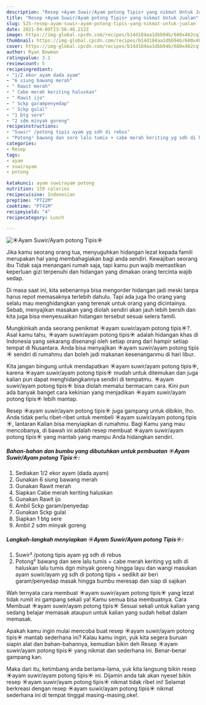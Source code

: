 ```yaml
---
description: "Resep ☀️Ayam Suwir/Ayam potong Tipis☀️ yang nikmat Untuk Jualan"
title: "Resep ☀️Ayam Suwir/Ayam potong Tipis☀️ yang nikmat Untuk Jualan"
slug: 525-resep-ayam-suwir-ayam-potong-tipis-yang-nikmat-untuk-jualan
date: 2021-04-09T23:56:48.212Z
image: https://img-global.cpcdn.com/recipes/b14d184aa1dbb94b/680x482cq70/☀️ayam-suwirayam-potong-tipis☀️-foto-resep-utama.jpg
thumbnail: https://img-global.cpcdn.com/recipes/b14d184aa1dbb94b/680x482cq70/☀️ayam-suwirayam-potong-tipis☀️-foto-resep-utama.jpg
cover: https://img-global.cpcdn.com/recipes/b14d184aa1dbb94b/680x482cq70/☀️ayam-suwirayam-potong-tipis☀️-foto-resep-utama.jpg
author: Ryan Bowman
ratingvalue: 3.1
reviewcount: 5
recipeingredient:
- "1/2 ekor ayam dada ayam"
- "6 siung bawang merah"
- " Rawit merah"
- " Cabe merah keriting haluskan"
- " Rawit ijo"
- " Sckp garampenyedap"
- " Sckp gulal"
- "1 btg sere"
- "2 sdm minyak goreng"
recipeinstructions:
- "Suwir² /potong tipis ayam yg sdh di rebus"
- "Potong² bawang dan sere lalu tumis + cabe merah keriting yg sdh di haluskan lalu tumis dgn minyak goreng hingga layu dan wangi masukan ayam suwir/ayam yg sdh di potong tipis + sedikit air beri garam/penyedap masak hingga bumbu meresap dan siap di sajikan"
categories:
- Resep
tags:
- ayam
- suwirayam
- potong

katakunci: ayam suwirayam potong 
nutrition: 159 calories
recipecuisine: Indonesian
preptime: "PT22M"
cooktime: "PT41M"
recipeyield: "4"
recipecategory: Lunch

---
```



![☀️Ayam Suwir/Ayam potong Tipis☀️](https://img-global.cpcdn.com/recipes/b14d184aa1dbb94b/680x482cq70/☀️ayam-suwirayam-potong-tipis☀️-foto-resep-utama.jpg)

Jika kamu seorang orang tua, menyuguhkan hidangan lezat kepada famili merupakan hal yang membahagiakan bagi anda sendiri. Kewajiban seorang ibu Tidak saja menangani rumah saja, tapi kamu pun wajib memastikan keperluan gizi terpenuhi dan hidangan yang dimakan orang tercinta wajib sedap.

Di masa  saat ini, kita sebenarnya bisa mengorder hidangan jadi meski tanpa harus repot memasaknya terlebih dahulu. Tapi ada juga lho orang yang selalu mau menghidangkan yang terenak untuk orang yang dicintainya. Sebab, menyajikan masakan yang diolah sendiri akan jauh lebih bersih dan kita juga bisa menyesuaikan hidangan tersebut sesuai selera famili. 



Mungkinkah anda seorang penikmat ☀️ayam suwir/ayam potong tipis☀️?. Asal kamu tahu, ☀️ayam suwir/ayam potong tipis☀️ adalah hidangan khas di Indonesia yang sekarang disenangi oleh setiap orang dari hampir setiap tempat di Nusantara. Anda bisa menyajikan ☀️ayam suwir/ayam potong tipis☀️ sendiri di rumahmu dan boleh jadi makanan kesenanganmu di hari libur.

Kita jangan bingung untuk mendapatkan ☀️ayam suwir/ayam potong tipis☀️, karena ☀️ayam suwir/ayam potong tipis☀️ mudah untuk ditemukan dan juga kalian pun dapat menghidangkannya sendiri di tempatmu. ☀️ayam suwir/ayam potong tipis☀️ bisa diolah memalui bermacam cara. Kini pun ada banyak banget cara kekinian yang menjadikan ☀️ayam suwir/ayam potong tipis☀️ lebih mantap.

Resep ☀️ayam suwir/ayam potong tipis☀️ juga gampang untuk dibikin, lho. Anda tidak perlu ribet-ribet untuk membeli ☀️ayam suwir/ayam potong tipis☀️, lantaran Kalian bisa menyiapkan di rumahmu. Bagi Kamu yang mau mencobanya, di bawah ini adalah resep membuat ☀️ayam suwir/ayam potong tipis☀️ yang mantab yang mampu Anda hidangkan sendiri.

<!--inarticleads1-->

##### Bahan-bahan dan bumbu yang dibutuhkan untuk pembuatan ☀️Ayam Suwir/Ayam potong Tipis☀️:

1. Sediakan 1/2 ekor ayam (dada ayam)
1. Gunakan 6 siung bawang merah
1. Gunakan  Rawit merah
1. Siapkan  Cabe merah keriting haluskan
1. Gunakan  Rawit ijo
1. Ambil  Sckp garam/penyedap
1. Gunakan  Sckp gulal
1. Siapkan 1 btg sere
1. Ambil 2 sdm minyak goreng




<!--inarticleads2-->

##### Langkah-langkah menyiapkan ☀️Ayam Suwir/Ayam potong Tipis☀️:

1. Suwir² /potong tipis ayam yg sdh di rebus
1. Potong² bawang dan sere lalu tumis + cabe merah keriting yg sdh di haluskan lalu tumis dgn minyak goreng hingga layu dan wangi masukan ayam suwir/ayam yg sdh di potong tipis + sedikit air beri garam/penyedap masak hingga bumbu meresap dan siap di sajikan




Wah ternyata cara membuat ☀️ayam suwir/ayam potong tipis☀️ yang lezat tidak rumit ini gampang sekali ya! Kamu semua bisa membuatnya. Cara Membuat ☀️ayam suwir/ayam potong tipis☀️ Sesuai sekali untuk kalian yang sedang belajar memasak ataupun untuk kalian yang sudah hebat dalam memasak.

Apakah kamu ingin mulai mencoba buat resep ☀️ayam suwir/ayam potong tipis☀️ mantab sederhana ini? Kalau kamu ingin, yuk kita segera buruan siapin alat dan bahan-bahannya, kemudian bikin deh Resep ☀️ayam suwir/ayam potong tipis☀️ yang nikmat dan sederhana ini. Benar-benar gampang kan. 

Maka dari itu, ketimbang anda berlama-lama, yuk kita langsung bikin resep ☀️ayam suwir/ayam potong tipis☀️ ini. Dijamin anda tak akan nyesel bikin resep ☀️ayam suwir/ayam potong tipis☀️ nikmat tidak ribet ini! Selamat berkreasi dengan resep ☀️ayam suwir/ayam potong tipis☀️ nikmat sederhana ini di tempat tinggal masing-masing,oke!.

